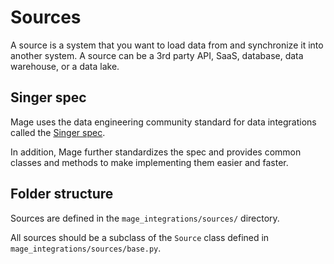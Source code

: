 # Sources

A source is a system that you want to load data from and synchronize it into another system.
A source can be a 3rd party API, SaaS, database, data warehouse, or a data lake.

## Singer spec

Mage uses the data engineering community standard for data integrations called the
[Singer spec](https://github.com/singer-io/getting-started/blob/master/docs/SPEC.md).

In addition,
Mage further standardizes the spec and provides common classes and methods to make implementing them easier and faster.

## Folder structure

Sources are defined in the `mage_integrations/sources/` directory.

All sources should be a subclass of the `Source` class defined in
`mage_integrations/sources/base.py`.
